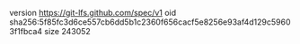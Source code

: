 version https://git-lfs.github.com/spec/v1
oid sha256:5f85fc3d6ce557cb6dd5b1c2360f656cacf5e8256e93af4d129c59603f1fbca4
size 243052
